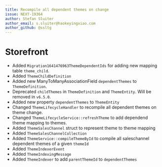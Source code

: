 ```yaml
---
title: Recompile all dependent themes on change
issue: NEXT-19364
author: Stefan Sluiter
author_email: s.sluiter@haokeyingxiao.com
author_github: @ssltg
---
```

# Storefront
* Added `Migration1641476963ThemeDependentIds` for adding new mapping table `theme_child`.
* Added `ThemeChildDefinition`
* Added new ManyToManyAssociationField `dependentThemes` to `ThemeDefinition`.
* Deprecated `childThemes` in `ThemeDefinition` and `ThemeEntity`. Will be removed in `v6.5.0`.
* Added new property `dependentThemes` to `ThemeEntity`
* Changed `ThemeLifecycleHandler` to recompile all dependent themes on theme change.
* Changed `ThemeLifecycleService::refreshTheme` to add dependend theme mapping to themes.
* Added `ThemeSalesChannel` struct to represent theme to theme mapping
* Added `ThemeSalesChannelCollection`
* Added `ThemeService::compileThemeById` to compile all saleschannel dependent themes of a given `themeId`
* Added `ThemeIndexerEvent`
* Added `ThemeIndexingMessage`
* Added `ThemeIndexer` to add `parentThemeId` to `dependentThemes`
